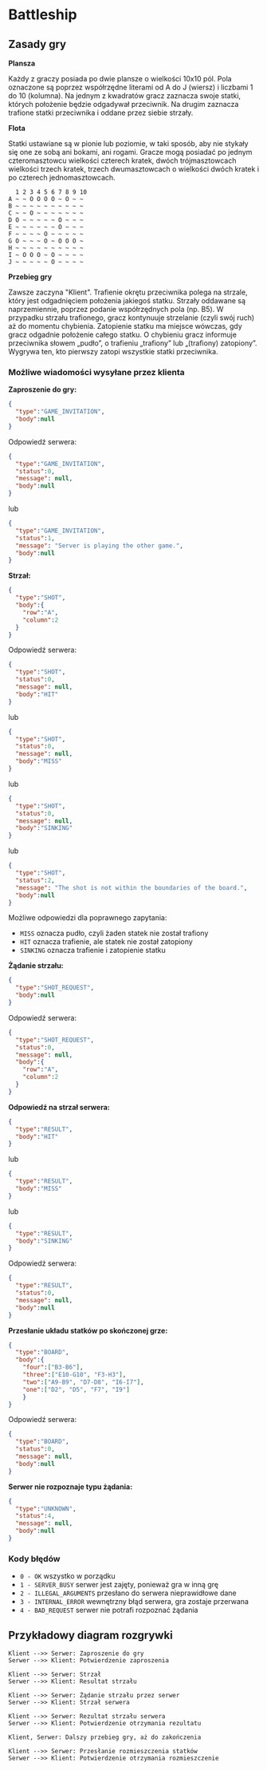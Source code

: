 # Battleship

## Zasady gry

**Plansza**

Każdy z graczy posiada po dwie plansze o wielkości 10x10 pól. Pola oznaczone są poprzez współrzędne literami od A do J (wiersz) i liczbami 1 do 10 (kolumna). Na jednym z kwadratów gracz zaznacza swoje statki, których położenie będzie odgadywał przeciwnik. Na drugim zaznacza trafione statki przeciwnika i oddane przez siebie strzały.

**Flota**

Statki ustawiane są w pionie lub poziomie, w taki sposób, aby nie stykały się one ze sobą ani bokami, ani rogami. Gracze mogą posiadać po jednym czteromasztowcu wielkości czterech kratek, dwóch trójmasztowcach wielkości trzech kratek, trzech dwumasztowcach o wielkości dwóch kratek i po czterech jednomasztowcach.

```
  1 2 3 4 5 6 7 8 9 10
A ~ ~ O O O O ~ O ~ ~
B ~ ~ ~ ~ ~ ~ ~ ~ ~ ~
C ~ ~ O ~ ~ ~ ~ ~ ~ ~
D O ~ ~ ~ ~ ~ O ~ ~ ~
E ~ ~ ~ ~ ~ ~ O ~ ~ ~
F ~ ~ ~ ~ O ~ ~ ~ ~ ~
G O ~ ~ ~ O ~ O O O ~
H ~ ~ ~ ~ ~ ~ ~ ~ ~ ~
I ~ O O O ~ O ~ ~ ~ ~
J ~ ~ ~ ~ ~ O ~ ~ ~ ~
```
**Przebieg gry**

Zawsze zaczyna "Klient". Trafienie okrętu przeciwnika polega na strzale, który jest odgadnięciem położenia jakiegoś statku. Strzały oddawane są naprzemiennie, poprzez podanie współrzędnych pola (np. B5). W przypadku strzału trafionego, gracz kontynuuje strzelanie (czyli swój ruch) aż do momentu chybienia. Zatopienie statku ma miejsce wówczas, gdy gracz odgadnie położenie całego statku. O chybieniu gracz informuje przeciwnika słowem „pudło”, o trafieniu „trafiony” lub „(trafiony) zatopiony”.
Wygrywa ten, kto pierwszy zatopi wszystkie statki przeciwnika.


### Możliwe wiadomości wysyłane przez klienta

**Zaproszenie do gry:**
```json
{
  "type":"GAME_INVITATION",
  "body":null
}
```
Odpowiedź serwera:
```json
{
  "type":"GAME_INVITATION",
  "status":0,
  "message": null,
  "body":null
}
```
lub
```json
{
  "type":"GAME_INVITATION",
  "status":1,
  "message": "Server is playing the other game.",
  "body":null
}
```
**Strzał:**
```json
{
  "type":"SHOT",
  "body":{
    "row":"A",
    "column":2
  }
}
```
Odpowiedź serwera:
```json
{
  "type":"SHOT",
  "status":0,
  "message": null,
  "body":"HIT"
}

```
lub
```json
{
  "type":"SHOT",
  "status":0,
  "message": null,
  "body":"MISS"
}
```
lub
```json
{
  "type":"SHOT",
  "status":0,
  "message": null,
  "body":"SINKING"
}
```
lub
```json
{
  "type":"SHOT",
  "status":2,
  "message": "The shot is not within the boundaries of the board.",
  "body":null
}
```
Możliwe odpowiedzi dla poprawnego zapytania:

- `MISS` oznacza pudło, czyli żaden statek nie został trafiony
- `HIT` oznacza trafienie, ale statek nie został zatopiony
- `SINKING` oznacza trafienie i zatopienie statku

**Żądanie strzału:**
```json
{
  "type":"SHOT_REQUEST",
  "body":null
}
```
Odpowiedź serwera:
```json
{
  "type":"SHOT_REQUEST",
  "status":0,
  "message": null,
  "body":{
    "row":"A",
    "column":2
  }
}
```
**Odpowiedź na strzał serwera:**
```json
{
  "type":"RESULT",
  "body":"HIT"
}
```
lub
```json
{
  "type":"RESULT",
  "body":"MISS"
}
```
lub
```json
{
  "type":"RESULT",
  "body":"SINKING"
}
```
Odpowiedź serwera:
```json
{
  "type":"RESULT",
  "status":0,
  "message": null,
  "body":null
}
```
**Przesłanie układu statków po skończonej grze:**
```json
{
  "type":"BOARD",
  "body":{
    "four":["B3-B6"],
    "three":["E10-G10", "F3-H3"],
    "two":["A9-B9", "D7-D8", "I6-I7"],
    "one":["D2", "D5", "F7", "I9"]
    }
}
```
Odpowiedź serwera:
```json
{
  "type":"BOARD",
  "status":0,
  "message": null,
  "body":null
}
```
**Serwer nie rozpoznaje typu żądania:**

```json
{
  "type":"UNKNOWN",
  "status":4,
  "message": null,
  "body":null
}
```

### Kody błędów

- `0 - OK` wszystko w porządku 
- `1 - SERVER_BUSY` serwer jest zajęty, ponieważ gra w inną grę 
- `2 - ILLEGAL_ARGUMENTS` przesłano do serwera nieprawidłowe dane
- `3 - INTERNAL_ERROR` wewnętrzny błąd serwera, gra zostaje przerwana
- `4 - BAD_REQUEST` serwer nie potrafi rozpoznać żądania


## Przykładowy diagram rozgrywki
```mermaid
Klient -->> Serwer: Zaproszenie do gry
Serwer -->> Klient: Potwierdzenie zaproszenia

Klient -->> Serwer: Strzał
Serwer -->> Klient: Resultat strzału

Klient -->> Serwer: Żądanie strzału przez serwer
Serwer -->> Klient: Strzał serwera

Klient -->> Serwer: Rezultat strzału serwera
Serwer -->> Klient: Potwierdzenie otrzymania rezultatu

Klient, Serwer: Dalszy przebieg gry, aż do zakończenia

Klient -->> Serwer: Przesłanie rozmieszczenia statków 
Serwer -->> Klient: Potwierdzenie otrzymania rozmieszczenie

```
